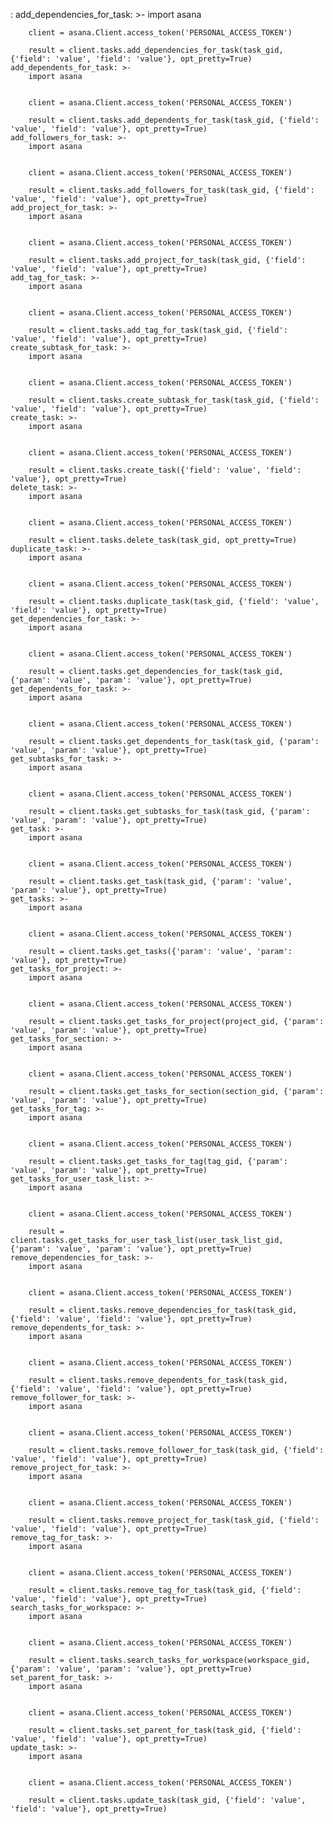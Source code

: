 : 
    add_dependencies_for_task: >-
        import asana


        client = asana.Client.access_token('PERSONAL_ACCESS_TOKEN')

        result = client.tasks.add_dependencies_for_task(task_gid, {'field': 'value', 'field': 'value'}, opt_pretty=True)
    add_dependents_for_task: >-
        import asana


        client = asana.Client.access_token('PERSONAL_ACCESS_TOKEN')

        result = client.tasks.add_dependents_for_task(task_gid, {'field': 'value', 'field': 'value'}, opt_pretty=True)
    add_followers_for_task: >-
        import asana


        client = asana.Client.access_token('PERSONAL_ACCESS_TOKEN')

        result = client.tasks.add_followers_for_task(task_gid, {'field': 'value', 'field': 'value'}, opt_pretty=True)
    add_project_for_task: >-
        import asana


        client = asana.Client.access_token('PERSONAL_ACCESS_TOKEN')

        result = client.tasks.add_project_for_task(task_gid, {'field': 'value', 'field': 'value'}, opt_pretty=True)
    add_tag_for_task: >-
        import asana


        client = asana.Client.access_token('PERSONAL_ACCESS_TOKEN')

        result = client.tasks.add_tag_for_task(task_gid, {'field': 'value', 'field': 'value'}, opt_pretty=True)
    create_subtask_for_task: >-
        import asana


        client = asana.Client.access_token('PERSONAL_ACCESS_TOKEN')

        result = client.tasks.create_subtask_for_task(task_gid, {'field': 'value', 'field': 'value'}, opt_pretty=True)
    create_task: >-
        import asana


        client = asana.Client.access_token('PERSONAL_ACCESS_TOKEN')

        result = client.tasks.create_task({'field': 'value', 'field': 'value'}, opt_pretty=True)
    delete_task: >-
        import asana


        client = asana.Client.access_token('PERSONAL_ACCESS_TOKEN')

        result = client.tasks.delete_task(task_gid, opt_pretty=True)
    duplicate_task: >-
        import asana


        client = asana.Client.access_token('PERSONAL_ACCESS_TOKEN')

        result = client.tasks.duplicate_task(task_gid, {'field': 'value', 'field': 'value'}, opt_pretty=True)
    get_dependencies_for_task: >-
        import asana


        client = asana.Client.access_token('PERSONAL_ACCESS_TOKEN')

        result = client.tasks.get_dependencies_for_task(task_gid, {'param': 'value', 'param': 'value'}, opt_pretty=True)
    get_dependents_for_task: >-
        import asana


        client = asana.Client.access_token('PERSONAL_ACCESS_TOKEN')

        result = client.tasks.get_dependents_for_task(task_gid, {'param': 'value', 'param': 'value'}, opt_pretty=True)
    get_subtasks_for_task: >-
        import asana


        client = asana.Client.access_token('PERSONAL_ACCESS_TOKEN')

        result = client.tasks.get_subtasks_for_task(task_gid, {'param': 'value', 'param': 'value'}, opt_pretty=True)
    get_task: >-
        import asana


        client = asana.Client.access_token('PERSONAL_ACCESS_TOKEN')

        result = client.tasks.get_task(task_gid, {'param': 'value', 'param': 'value'}, opt_pretty=True)
    get_tasks: >-
        import asana


        client = asana.Client.access_token('PERSONAL_ACCESS_TOKEN')

        result = client.tasks.get_tasks({'param': 'value', 'param': 'value'}, opt_pretty=True)
    get_tasks_for_project: >-
        import asana


        client = asana.Client.access_token('PERSONAL_ACCESS_TOKEN')

        result = client.tasks.get_tasks_for_project(project_gid, {'param': 'value', 'param': 'value'}, opt_pretty=True)
    get_tasks_for_section: >-
        import asana


        client = asana.Client.access_token('PERSONAL_ACCESS_TOKEN')

        result = client.tasks.get_tasks_for_section(section_gid, {'param': 'value', 'param': 'value'}, opt_pretty=True)
    get_tasks_for_tag: >-
        import asana


        client = asana.Client.access_token('PERSONAL_ACCESS_TOKEN')

        result = client.tasks.get_tasks_for_tag(tag_gid, {'param': 'value', 'param': 'value'}, opt_pretty=True)
    get_tasks_for_user_task_list: >-
        import asana


        client = asana.Client.access_token('PERSONAL_ACCESS_TOKEN')

        result = client.tasks.get_tasks_for_user_task_list(user_task_list_gid, {'param': 'value', 'param': 'value'}, opt_pretty=True)
    remove_dependencies_for_task: >-
        import asana


        client = asana.Client.access_token('PERSONAL_ACCESS_TOKEN')

        result = client.tasks.remove_dependencies_for_task(task_gid, {'field': 'value', 'field': 'value'}, opt_pretty=True)
    remove_dependents_for_task: >-
        import asana


        client = asana.Client.access_token('PERSONAL_ACCESS_TOKEN')

        result = client.tasks.remove_dependents_for_task(task_gid, {'field': 'value', 'field': 'value'}, opt_pretty=True)
    remove_follower_for_task: >-
        import asana


        client = asana.Client.access_token('PERSONAL_ACCESS_TOKEN')

        result = client.tasks.remove_follower_for_task(task_gid, {'field': 'value', 'field': 'value'}, opt_pretty=True)
    remove_project_for_task: >-
        import asana


        client = asana.Client.access_token('PERSONAL_ACCESS_TOKEN')

        result = client.tasks.remove_project_for_task(task_gid, {'field': 'value', 'field': 'value'}, opt_pretty=True)
    remove_tag_for_task: >-
        import asana


        client = asana.Client.access_token('PERSONAL_ACCESS_TOKEN')

        result = client.tasks.remove_tag_for_task(task_gid, {'field': 'value', 'field': 'value'}, opt_pretty=True)
    search_tasks_for_workspace: >-
        import asana


        client = asana.Client.access_token('PERSONAL_ACCESS_TOKEN')

        result = client.tasks.search_tasks_for_workspace(workspace_gid, {'param': 'value', 'param': 'value'}, opt_pretty=True)
    set_parent_for_task: >-
        import asana


        client = asana.Client.access_token('PERSONAL_ACCESS_TOKEN')

        result = client.tasks.set_parent_for_task(task_gid, {'field': 'value', 'field': 'value'}, opt_pretty=True)
    update_task: >-
        import asana


        client = asana.Client.access_token('PERSONAL_ACCESS_TOKEN')

        result = client.tasks.update_task(task_gid, {'field': 'value', 'field': 'value'}, opt_pretty=True)
